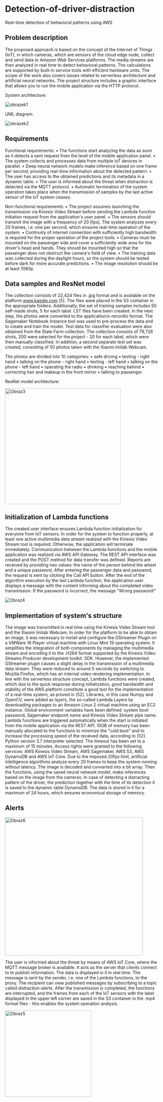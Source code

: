 # Detection-of-driver-distraction
Real-time detection of behavioral patterns using AWS

## Problem description

  The proposed approach is based on the concept of the Internet of Things (IoT), in which cameras, which are sensors of the cloud edge node, collect and send data to Amazon Web Services platforms. The media streams are then analyzed in real time to detect behavioral patterns. The calculations are supported by built-in service tools with efficient hardware units. The scope of the work also covers issues related to serverless architecture and artificial neural networks. The project structure includes a graphic interface that allows you to run the mobile application via the HTTP protocol.
 
System architecture:

![obrazek1](https://user-images.githubusercontent.com/49471079/185388617-9e585ca5-1d36-4da5-bc9e-970e429d5eb9.png)

UML diagram:

![obrazek2](https://user-images.githubusercontent.com/49471079/185389235-de2d09a6-2ba1-4896-b864-24c7802fb722.png)

## Requirements

Functional requirements:
• The functions start analyzing the data as soon as it detects a sent request
from the level of the mobile application panel.
• The system collects and processes data from multiple IoT devices in parallel.
• Deep neural network models make inference based on one frame per second, providing real-time information about the detected pattern.
• The user has access to the obtained predictions and its metadata in a dynamic table.
• The user is informed about the threat when distraction is detected via the MQTT protocol.
• Automatic termination of the system operation takes place when the transmission of samples by the last active sensor of the IoT system ceases.

Non-functional requirements:
• The project assumes launching the transmission via Kinesis Video Stream before sending the Lambda function initiation request from the application's user panel.
• The sensors should transmit the image with a frequency of 20 [fps]. The system analyzes every 20 frames, i.e. one per second, which ensures real-time operation of the system.
• Continuity of internet connection with sufficiently high bandwidth is required for the proper operation of the project tools.
• Cameras must be mounted on the passenger side and cover a sufficiently wide area for the driver's head and hands. They should be mounted high so that the passenger does not obstruct the camera's field of view.
• The training data was collected during the daylight hours, so the system should be tested before dark for more accurate predictions.
• The image resolution should be at least 1080p.

## Data samples and ResNet model

The collection consists of 22,424 files in .jpg format and is available on the platform
www.kaggle.com [5]. The files were placed in the S3 container in the appropriate folders. Additionally, the set of training samples includes 50 self-made shots, 5 for each label.
LST files have been created. In the next step, the photos were converted to the application/x-recordio format. The Sagemaker Notebook Instance tool was used to pre-process the data and to create and train the model.
Test data for classifier evaluation were also obtained from the State Farm collection. The collection consists of 79,726 shots, 200 were selected for the project - 20 for each label, which were then manually classified. In addition, a second separate test set was created, consisting of 50 photos taken with the Xiaomi Imilab Webcam.

The photos are divided into 10 categories:
• safe driving
• texting - right hand
• talking on the phone - right hand
• texting - left hand
• talking on the phone - left hand
• operating the radio
• drinking
• reaching behind
• correcting hair and makeup in the front mirror 
• talking to passenger

ResNet model architecture:

<img width="381" alt="Obraz3" src="https://user-images.githubusercontent.com/49471079/185390628-ffbfd628-c733-40f8-b8ba-023e03acbcaf.png">

## Initialization of Lambda functions

The created user interface ensures Lambda function initialization for everyone
from IoT sensors. In order for the system to function properly, at least one active multimedia data stream realized with the Kinesis Video Stream tool is required.
Otherwise, the application will terminate immediately. Communication between the Lambda functions and the mobile application was realized via AWS API Gateway. The REST API interface was created and the POST method for data transfer was defined. Reports are received by providing two values: the name of the person behind the wheel and a unique password. After entering the passenger data and password, the request is sent by clicking the Call API button. After the end of the algorithm execution by the last Lambda function, the application user displays a message with the content informing about the completed video transmission. If the password is incorrect, the message "Wrong password!"

![Obraz4](https://user-images.githubusercontent.com/49471079/185391314-cbc74e76-b82e-4cad-a5bf-2c2fd98d9e5a.png)

## Implementation of system's structure

The image was transmitted in real time using the Kinesis Video Stream tool and the Xiaomi Imilab Webcam. In order for the platform to be able to obtain an image, it was necessary to install and configure the GStreamer Plugin on a VMWare 16 Player virtual machine with Linux Mint 19 operating system. It simplifies the integration of both components by managing the multimedia stream and encoding it to the .H264 format supported by the Kinesis Video Streams Producer development toolkit. SDK. However, the implemented GStreamer plugin causes a slight delay in the transmission of a multimedia data stream. They were reduced to around 5 seconds by switching to Mozilla Firefox, which has an internal video rendering implementation. In line with the serverless structure concept, Lambda functions were created, which due to the quick response during initialization, good bandwidth and stability of the AWS platform constitute a good tool for the implementation of a real-time system, as proved in [52]. Libraries, in this case Numpy and OpenCV, were added as layers, the so-called Lambda Layers by downloading packages to an Amazon Linux 2 virtual machine using an EC2 instance. Global environment variables have been defined: system boot password, Sagemaker endpoint name and Kinesis Video Stream pipe name. Lambda functions are triggered automatically when the start is initiated
from the mobile application via the REST API. 10GB of memory has been manually allocated to the functions to minimize the "cold boot" and to increase the processing speed of the received data, according to [52]. Python version 3.7 interpreter selected. The timeout has been set to a maximum of 15 minutes. Access rights were granted to the following services: AWS Kinesis Video Stream, AWS Sagemaker, AWS S3, AWS DynamoDB and AWS IoT Core. Due to the imposed 20fps limit, artificial intelligence algorithms analyze every 20 frames to keep the system running without latency. The image is decoded and converted into a bit array. Then the functions, using the saved neural network model, make inferences based on the image from the cameras. In case of detecting a distracting pattern of the driver, the prediction together with the time of its detection it is saved to the dynamic table DynamoDB. The data is stored in it for a maximum of 24 hours, which ensures economical storage of memory.

## Alerts

<img width="454" alt="Obraz6" src="https://user-images.githubusercontent.com/49471079/185391828-a042263c-40c9-409d-addf-7115e5c616f9.png">

The user is informed about the threat by means of AWS IoT Core, where the MQTT message broker is available. It acts as the server that clients connect to to publish information. The data is displayed in it in real time. The message is sent by the sender, i.e. one of the Lambda functions, to the proxy. The recipient can view published messages by subscribing to a topic called distraction-alerts. After the transmission is completed, the functions are interrupted, and the frames from each of the IoT sensors with the label displayed in the upper left corner are saved in the S3 container in the .mp4 format files - this enables the system operation analysis.

<img width="284" alt="Obraz5" src="https://user-images.githubusercontent.com/49471079/185391909-9aa941a0-3420-440f-8ca8-869c5930a6a7.png">

